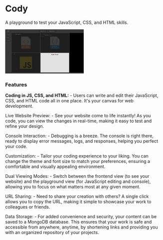 # Cody

A playground to test your JavaScript, CSS, and HTML skills.

<img  width="50%" src="./public/cody.png" />

### Features

**Coding in JS, CSS, and HTML:** - Users can write and edit their JavaScript, CSS, and HTML code all in one place. It's your canvas for web development.

Live Website Preview: - See your website come to life instantly! As you code, you can view the changes in real-time, making it easy to test and refine your design.

Console Interaction: - Debugging is a breeze. The console is right there, ready to display error messages, logs, and responses, helping you perfect your code.

Customization: - Tailor your coding experience to your liking. You can change the theme and font size to match your preferences, ensuring a comfortable and visually appealing environment.

Dual Viewing Modes: - Switch between the frontend view (to see your website) and the playground view (for JavaScript editing and console), allowing you to focus on what matters most at any given moment.

URL Sharing: - Need to share your creation with others? A single click allows you to copy the URL, making it simple to showcase your work to colleagues or friends.

Data Storage: - For added convenience and security, your content can be saved to a MongoDB database. This ensures that your work is safe and accessible from anywhere, anytime, by shortening links and providing you with an organized repository of your projects.

